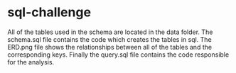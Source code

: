 # sql-challenge
All of the tables used in the schema are located in the data folder. The schema.sql file contains the code which creates the tables in sql. The ERD.png file shows the relationships between all of the tables and the corresponding keys. Finally the query.sql file contains the code responsible for the analysis.

